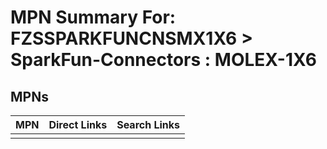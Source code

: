 



# MPN Summary For: FZSSPARKFUNCNSMX1X6 > SparkFun-Connectors : MOLEX-1X6

## MPNs
  

|MPN|Direct Links|Search Links|
| :--- | :--- | :--- |
||||
